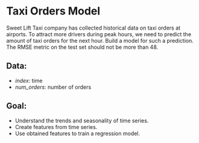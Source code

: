 
# Taxi Orders Model

Sweet Lift Taxi company has collected historical data on taxi orders at airports. To attract more drivers during peak hours, we need to predict the amount of taxi orders for the next hour. Build a model for such a prediction.
The RMSE metric on the test set should not be more than 48.


## Data:

- *index*: time
- *num_orders*: number of orders

## Goal:

- Understand the trends and seasonality of time series.
- Create features from time series.
- Use obtained features to train a regression model.


